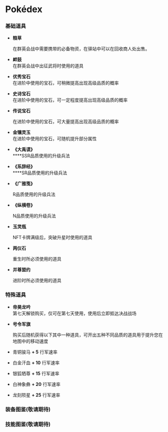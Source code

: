 # Pokédex

### 基础道具

*   **粮草**

    在群英会战中需要携带的必备物资，在驿站中可以在回收商人处出售。
* **衅鼓** \
  在群英会战中出征武将时使用的道具
* **优秀宝石** \
  在进阶中使用的宝石，可稍微提高出现高级品质的概率
* **史诗宝石** \
  在进阶中使用的宝石，可一定程度提高出现高级品质的概率
*   **传说宝石**

    在进阶中使用的宝石，可大量提高出现高级品质的概率
* **金镶灵玉** \
  在进阶中使用的宝石，可随机提升部分属性
* **《大禹谟》** \
  ****SSR品质使用的升级兵法
* **《系辞经》** \
  ****SR品质使用的升级兵法
*   **《广雅笺》**

    R品质使用的升级兵法
*   **《纵横卷》**

    N品质使用的升级兵法
*   **玉灵瓶**

    NFT卡牌满级后，突破升星时使用的道具
*   **两仪石**

    重生时所必须使用的道具
*   **并尊盟约**

    进阶时所必须使用的道具

### 特殊道具

* **帝昊龙吟** \
  第七天解锁购买，仅可在第七天使用，使用后立即抵达决战战场
*   **号令军旗**

    购买后随机获得以下其中一种道具，可开出五种不同品质的道具用于提升您在地图中的移动速度
* 青铜骏马 **+ 5**  行军速率
* 白金汗血 **+ 10** 行军速率
* 银狐牺尊 **+ 15** 行军速率
* 白神象彝 **+ 20** 行军速率
* 龙刻陨星 **+ 25** 行军速率

### 装备图鉴(敬请期待)

### 技能图鉴(敬请期待)

